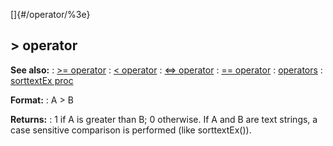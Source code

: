 []{#/operator/%3e}
  ## \> operator
  **See also:**
  :   [\>= operator](ref/operator/%3e=)
  :   [\< operator](ref/operator/%3c)
  :   [\<=\> operator](ref/operator/%3c=%3e)
  :   [== operator](ref/operator/==)
  :   [operators](ref/operator)
  :   [sorttextEx proc](ref/proc/sorttextEx)
  <!-- -->
  **Format:**
  :   A \> B
  <!-- -->
  **Returns:**
  :   1 if A is greater than B; 0 otherwise.
  If A and B are text strings, a case sensitive comparison is performed
  (like sorttextEx()).